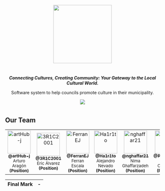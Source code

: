 <p align="center">
<img src="https://github.com/CulturaLink/culturalink-main/assets/92806890/98ee2a77-4935-44b6-a138-789b521af800" height="190">
</p>
<h1 align="center">
</h1>
<p align="center"><i><b>Connecting Cultures, Creating Community: Your Gateway to the Local Cultural World.</b></i></p>
<p align="center">
Software system to help councils promote culture in their municipality.
<p>
  
<p align="center">
  <a href=""><img src="https://img.shields.io/badge/v.1.01-8ec33f"></a>
<p>

#

<!--
|          Members         |                   GitHub User                |
|--------------------------|:--------------------------------------------:|
| Aragón Hidalgo, Arturo   | [@artHub-j](https://github.com/artHub-j)     |
| Álvarez Strohmeier, Eric | [@3R1C2001](https://github.com/3R1C2001)     |
| Escala Jané, Ferran      | [@FerranEJ](https://github.com/FerranEJ)     |
| Nevado Lancha, Alejandro | [@Ha1r1to](https://github.com/Ha1r1to)       |
| Ghaffarzadeh, Nima       | [@nghaffar21](https://github.com/nghaffar21) |
| Chaparro Redondo, Gerard | [@ProGer211](https://github.com/ProGer211)   |
| Jiménez Prado, Jesika    | [@jesikajz](https://github.com/jesikajz)     |
| Vila Monge, Xavier       | [@xvimo](https://github.com/xvimo)           |  
-->

## Our Team

<table>
  <tr>
    <td align="center">
      <a href="https://github.com/artHub-j">
        <img src="https://github.com/CulturaLink/culturalink-main/assets/92806890/72122832-1b56-48d1-a7a2-4a1fec160721" width="75px;" alt="artHub-j"/><br>
        <sub><b>@artHub-j</b></sub>
      </a><br/>
      <sub>Arturo Aragón</sub>
      <sub> <b> (Position) </b> </sub>
    </td> <!-- --------------------------------------------------------------------------------------------------------------------------------------- -->
    <td align="center">
      <a href="https://github.com/3R1C2001">
        <img src="https://github.com/CulturaLink/culturalink-main/assets/92806890/72c8514a-85af-4235-b53d-8f2fe9fb13a3" width="75px;" alt="3R1C2001"/><br>
        <sub><b>@3R1C2001</b></sub>
      </a><br/>
      <sub>Eric Álvarez</sub>
      <sub> <b> (Position) </b> </sub>
    </td> <!-- --------------------------------------------------------------------------------------------------------------------------------------- -->
    <td align="center">
      <a href="https://github.com/FerranEJ/">
        <img src="https://github.com/CulturaLink/culturalink-main/assets/92806890/6a96188d-5300-46ef-a103-bfc1f2ff0242" width="75px;" alt="FerranEJ"/><br>
        <sub><b>@FerranEJ</b></sub>
      </a><br/>
      <sub>Ferran Escala</sub>
      <sub> <b> (Position) </b> </sub>
    </td> <!-- --------------------------------------------------------------------------------------------------------------------------------------- -->
    <td align="center">
      <a href="https://github.com/Ha1r1to">
        <img src="https://github.com/CulturaLink/culturalink-main/assets/92806890/a46c0548-6d9d-4481-81a2-89cfba697a38" width="75px;" alt="Ha1r1to"/><br>
        <sub><b>@Ha1r1to</b></sub>
      </a><br/>
      <sub>Alejandro Nevado</sub>
      <sub> <b> (Position) </b> </sub>
    </td> <!-- --------------------------------------------------------------------------------------------------------------------------------------- -->
    <td align="center">
      <a href="https://github.com/nghaffar21">
        <img src="https://github.com/CulturaLink/culturalink-main/assets/92806890/54bbf198-e394-4cf4-90e5-31a29c0017aa" width="75px;" alt="nghaffar21"/><br>
        <sub><b>@nghaffar21</b></sub>
      </a><br/>
      <sub>Nima Ghaffarzadeh</sub>
      <sub> <b> (Position) </b> </sub>
    </td> <!-- --------------------------------------------------------------------------------------------------------------------------------------- -->
    <td align="center">
      <a href="https://github.com/ProGer211">
        <img src="https://github.com/CulturaLink/culturalink-main/assets/92806890/e760ea4d-a33d-4c93-8c7d-e394cc18aa63" width="75px;" alt="ProGer211"/><br>
        <sub><b>@ProGer211</b></sub>
      </a><br/>
      <sub>Gerard Chaparro</sub>
      <sub> <b> (Position) </b> </sub>
    </td> <!-- --------------------------------------------------------------------------------------------------------------------------------------- -->
    <td align="center"> 
      <a href="https://github.com/jesikajz">
        <img src="https://github.com/CulturaLink/culturalink-main/assets/92806890/e7c08e9a-7221-4509-a003-773bddc3a4f9" width="75px;" alt="jesikajz"/><br>
        <sub><b>@jesikajz</b></sub>
      </a><br/>
      <sub>Jesika Jiménez</sub>
      <sub> <b> (Position) </b> </sub>
    </td> <!-- --------------------------------------------------------------------------------------------------------------------------------------- -->
    <td align="center">
      <a href="https://github.com/xvimo">
        <img src="https://github.com/CulturaLink/culturalink-main/assets/92806890/8f31f6ee-9a5a-45d4-a9b6-311762e0f14f" width="75px;" alt="xvimo"/><br>
        <sub><b>@xvimo</b></sub>
      </a><br/>
      <sub>Xavier Vila</sub>
      <sub> <b> (Position) </b> </sub>
    </td> <!-- --------------------------------------------------------------------------------------------------------------------------------------- -->
  </tr>
</table>

| Final Mark | - |
|------------|:-:|

